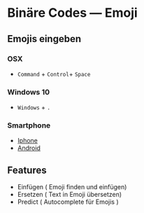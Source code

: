 # Binäre Codes — Emoji

## Emojis eingeben

### OSX

- `Command` + `Control`+ `Space`

### Windows 10

- `Windows` + `.` 

### Smartphone

- [Iphone](https://support.apple.com/de-de/HT202332)
- [Android](https://www.androidcentral.com/how-use-emoji-android)

## Features

- Einfügen ( Emoji finden und einfügen)
- Ersetzen ( Text in Emoji übersetzen)
- Predict  ( Autocomplete für Emojis )